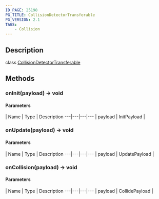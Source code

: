 ```yaml
---
ID_PAGE: 25198
PG_TITLE: CollisionDetectorTransferable
PG_VERSION: 2.1
TAGS:
    - Collision
---
```

## Description

class [CollisionDetectorTransferable](/classes/2.5/CollisionDetectorTransferable)



## Methods

### onInit(payload) &rarr; void



#### Parameters
 | Name | Type | Description
---|---|---|---
 | payload | InitPayload |     

### onUpdate(payload) &rarr; void



#### Parameters
 | Name | Type | Description
---|---|---|---
 | payload | UpdatePayload |     

### onCollision(payload) &rarr; void



#### Parameters
 | Name | Type | Description
---|---|---|---
 | payload | CollidePayload |     

